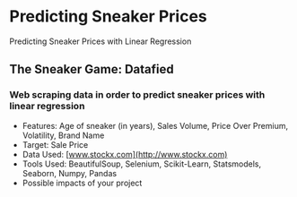 # Predicting Sneaker Prices
Predicting Sneaker Prices with Linear Regression

## The Sneaker Game: Datafied
### Web scraping data in order to predict sneaker prices with linear regression

- Features: Age of sneaker (in years), Sales Volume, Price Over Premium, Volatility, Brand Name
- Target: Sale Price
- Data Used: [www.stockx.com](http://www.stockx.com)
- Tools Used: BeautifulSoup, Selenium, Scikit-Learn, Statsmodels, Seaborn, Numpy, Pandas
- Possible impacts of your project
